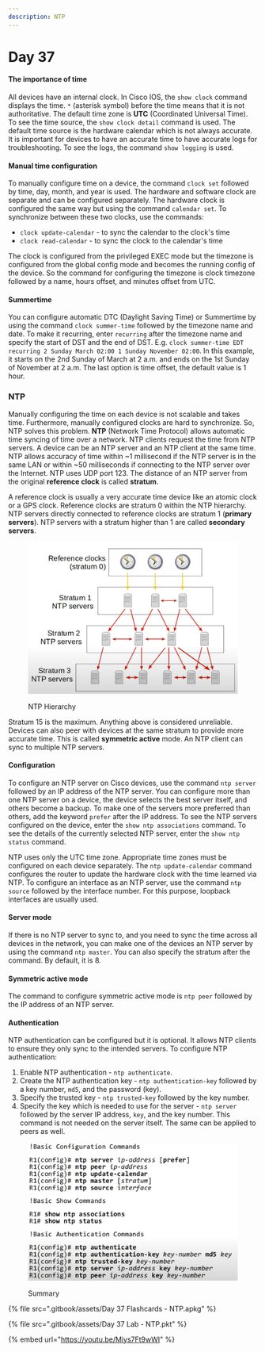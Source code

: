 ```yaml
---
description: NTP
---
```


# Day 37

#### The importance of time

All devices have an internal clock. In Cisco IOS, the `show clock` command displays the time.  `*` (asterisk symbol) before the time means that it is not authoritative. The default time zone is **UTC** (Coordinated Universal Time). To see the time source, the `show clock detail` command is used. The default time source is the hardware calendar which is not always accurate. It is important for devices to have an accurate time to have accurate logs for troubleshooting. To see the logs, the command `show logging` is used.&#x20;

#### Manual time configuration

To manually configure time on a device, the command `clock set` followed by time, day, month, and year is used. The hardware and software clock are separate and can be configured separately. The hardware clock is configured the same way but using the command `calendar set`. To synchronize between these two clocks, use the commands:

* `clock update-calendar` - to sync the calendar to the clock's time
* `clock read-calendar` - to sync the clock to the calendar's time

The clock is configured from the privileged EXEC mode but the timezone is configured from the global config mode and becomes the running config of the device. So the command for configuring the timezone is clock timezone followed by a name, hours offset, and minutes offset from UTC.&#x20;

#### Summertime

You can configure automatic DTC (Daylight Saving Time) or Summertime by using the command `clock summer-time` followed by the timezone name and date. To make it recurring, enter `recurring` after the timezone name and specify the start of DST and the end of DST. E.g. `clock summer-time EDT recurring 2 Sunday March 02:00 1 Sunday November 02:00`. In this example, it starts on the 2nd Sunday of March at 2 a.m. and ends on the 1st Sunday of November at 2 a.m. The last option is time offset, the default value is 1 hour.

### NTP

Manually configuring the time on each device is not scalable and takes time. Furthermore, manually configured clocks are hard to synchronize. So, NTP solves this problem. **NTP** (Network Time Protocol) allows automatic time syncing of time over a network. NTP clients request the time from NTP servers. A device can be an NTP server and an NTP client at the same time. NTP allows accuracy of time within \~1 millisecond if the NTP server is in the same LAN or within \~50 milliseconds if connecting to the NTP server over the Internet. NTP uses UDP port 123. The distance of an NTP server from the original **reference clock** is called **stratum**.&#x20;

A reference clock is usually a very accurate time device like an atomic clock or a GPS clock. Reference clocks are stratum 0 within the NTP hierarchy. NTP servers directly connected to reference clocks are stratum 1 (**primary servers**). NTP servers with a stratum higher than 1 are called **secondary servers**.

<figure><img src=".gitbook/assets/image (3) (1) (1) (1) (1) (1) (1) (1).png" alt="ntp heirarchy" width="563"><figcaption><p>NTP Hierarchy</p></figcaption></figure>

Stratum 15 is the maximum. Anything above is considered unreliable. Devices can also peer with devices at the same stratum to provide more accurate time. This is called **symmetric active** mode. An NTP client can sync to multiple NTP servers.&#x20;

#### Configuration

To configure an NTP server on Cisco devices, use the command `ntp server` followed by an IP address of the NTP server. You can configure more than one NTP server on a device, the device selects the best server itself, and others become a backup. To make one of the servers more preferred than others, add the keyword `prefer` after the IP address. To see the NTP servers configured on the device, enter the `show ntp associations` command. To see the details of the currently selected NTP server, enter the `show ntp status` command.&#x20;

NTP uses only the UTC time zone. Appropriate time zones must be configured on each device separately. The `ntp update-calendar` command configures the router to update the hardware clock with the time learned via NTP. To configure an interface as an NTP server, use the command `ntp source` followed by the interface number. For this purpose, loopback interfaces are usually used.

#### Server mode

If there is no NTP server to sync to, and you need to sync the time across all devices in the network, you can make one of the devices an NTP server by using the command `ntp master`. You can also specify the stratum after the command. By default, it is 8.

#### Symmetric active mode

The command to configure symmetric active mode is `ntp peer` followed by the IP address of an NTP server.&#x20;

#### Authentication

NTP authentication can be configured but it is optional. It allows NTP clients to ensure they only sync to the intended servers. To configure NTP authentication:

1. Enable NTP authentication - `ntp authenticate`.
2. Create the NTP authentication key - `ntp authentication-key` followed by a key number, `md5`, and the password (key).
3. Specify the trusted key - `ntp trusted-key` followed by the key number.
4. Specify the key which is needed to use for the server - `ntp server` followed by the server IP address, `key`, and the key number. This command is not needed on the server itself. The same can be applied to peers as well.

<figure><img src=".gitbook/assets/image (2) (1) (1) (1) (1) (1) (1) (1) (1) (1) (1) (1) (1).png" alt="summary" width="563"><figcaption><p>Summary</p></figcaption></figure>

{% file src=".gitbook/assets/Day 37 Flashcards - NTP.apkg" %}

{% file src=".gitbook/assets/Day 37 Lab - NTP.pkt" %}

{% embed url="https://youtu.be/Miys7Ft9wWI" %}
